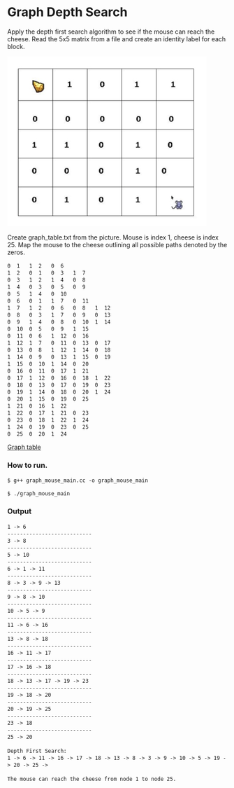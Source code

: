 # Graph Depth Search

Apply the depth first search algorithm to see if the mouse can reach the cheese. Read the 5x5 matrix from a file
and create an identity label for each block.

![Graph_Depth_Search](graph_mouse_search.png)

Create graph_table.txt from the picture. Mouse is index 1, cheese is index 25. Map the mouse to the cheese 
outlining all possible paths denoted by the zeros.

```
0  1   1  2   0  6
1  2   0  1   0  3   1  7
0  3   1  2   1  4   0  8
1  4   0  3   0  5   0  9
0  5   1  4   0  10
0  6   0  1   1  7   0  11
1  7   1  2   0  6   0  8   1  12
0  8   0  3   1  7   0  9   0  13
0  9   1  4   0  8   0  10  1  14
0  10  0  5   0  9   1  15
0  11  0  6   1  12  0  16
1  12  1  7   0  11  0  13  0  17
0  13  0  8   1  12  1  14  0  18
1  14  0  9   0  13  1  15  0  19
1  15  0  10  1  14  0  20
0  16  0  11  0  17  1  21
0  17  1  12  0  16  0  18  1  22
0  18  0  13  0  17  0  19  0  23
0  19  1  14  0  18  0  20  1  24
0  20  1  15  0  19  0  25
1  21  0  16  1  22
1  22  0  17  1  21  0  23
0  23  0  18  1  22  1  24
1  24  0  19  0  23  0  25
0  25  0  20  1  24
```

[Graph table](graph_table_mouse.pdf)

### How to run.
```shell
$ g++ graph_mouse_main.cc -o graph_mouse_main
```
```shell
$ ./graph_mouse_main
```

### Output
```
1 -> 6
---------------------------
3 -> 8
---------------------------
5 -> 10
---------------------------
6 -> 1 -> 11
---------------------------
8 -> 3 -> 9 -> 13
---------------------------
9 -> 8 -> 10
---------------------------
10 -> 5 -> 9
---------------------------
11 -> 6 -> 16
---------------------------
13 -> 8 -> 18
---------------------------
16 -> 11 -> 17
---------------------------
17 -> 16 -> 18
---------------------------
18 -> 13 -> 17 -> 19 -> 23
---------------------------
19 -> 18 -> 20
---------------------------
20 -> 19 -> 25
---------------------------
23 -> 18
---------------------------
25 -> 20

Depth First Search:
1 -> 6 -> 11 -> 16 -> 17 -> 18 -> 13 -> 8 -> 3 -> 9 -> 10 -> 5 -> 19 -> 20 -> 25 -> 

The mouse can reach the cheese from node 1 to node 25.
```
